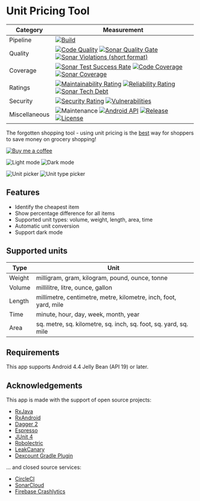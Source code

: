 Unit Pricing Tool
=================

| Category      | Measurement                                                                                                                                                                                                                                                                                                                                                                                                                                                                                                                                                                       |
|---------------|-----------------------------------------------------------------------------------------------------------------------------------------------------------------------------------------------------------------------------------------------------------------------------------------------------------------------------------------------------------------------------------------------------------------------------------------------------------------------------------------------------------------------------------------------------------------------------------|
| Pipeline      | [![Build](https://img.shields.io/circleci/project/github/ayltai/price-calculator/master.svg?style=flat)](https://circleci.com/gh/ayltai/price-calculator)                                                                                                                                                                                                                                                                                                                                                                                                                         |
| Quality       | [![Code Quality](https://img.shields.io/codacy/grade/d874f2185ee342a1a4be0677167219c2.svg?style=flat)](https://app.codacy.com/app/AlanTai/price-calculator/dashboard) [![Sonar Quality Gate](https://img.shields.io/sonar/quality_gate/ayltai_price-calculator?server=https%3A%2F%2Fsonarcloud.io)](https://sonarcloud.io/dashboard?id=ayltai_price-calculator) [![Sonar Violations (short format)](https://img.shields.io/sonar/violations/ayltai_price-calculator?format=short&server=https%3A%2F%2Fsonarcloud.io)](https://sonarcloud.io/dashboard?id=ayltai_price-calculator) |
| Coverage      | [![Sonar Test Success Rate](https://img.shields.io/sonar/test_success_density/ayltai_price-calculator?server=https%3A%2F%2Fsonarcloud.io)](https://sonarcloud.io/dashboard?id=ayltai_price-calculator) [![Code Coverage](https://img.shields.io/codecov/c/github/ayltai/price-calculator.svg?style=flat)](https://codecov.io/gh/ayltai/price-calculator) [![Sonar Coverage](https://img.shields.io/sonar/coverage/ayltai_price-calculator?server=https%3A%2F%2Fsonarcloud.io)](https://sonarcloud.io/dashboard?id=ayltai_price-calculator)                                        |
| Ratings       | [![Maintainability Rating](https://sonarcloud.io/api/project_badges/measure?project=ayltai_price-calculator&metric=sqale_rating)](https://sonarcloud.io/dashboard?id=ayltai_price-calculator) [![Reliability Rating](https://sonarcloud.io/api/project_badges/measure?project=ayltai_price-calculator&metric=reliability_rating)](https://sonarcloud.io/dashboard?id=ayltai_price-calculator) [![Sonar Tech Debt](https://img.shields.io/sonar/tech_debt/ayltai_price-calculator?server=https%3A%2F%2Fsonarcloud.io)](https://sonarcloud.io/dashboard?id=ayltai_price-calculator) |
| Security      | [![Security Rating](https://sonarcloud.io/api/project_badges/measure?project=ayltai_price-calculator&metric=security_rating)](https://sonarcloud.io/dashboard?id=ayltai_price-calculator) [![Vulnerabilities](https://sonarcloud.io/api/project_badges/measure?project=ayltai_price-calculator&metric=vulnerabilities)](https://sonarcloud.io/dashboard?id=ayltai_price-calculator)                                                                                                                                                                                               |
| Miscellaneous | ![Maintenance](https://img.shields.io/maintenance/yes/2020) [![Android API](https://img.shields.io/badge/API-19%2B-blue.svg?style=flat&label=API&maxAge=300)](https://www.android.com/history/) [![Release](https://img.shields.io/github/release/ayltai/price-calculator.svg?style=flat)](https://1544-77390316-gh.circle-artifacts.com/0/apk/app-release.apk) [![License](https://img.shields.io/github/license/ayltai/price-calculator.svg?style=flat)](https://github.com/ayltai/price-calculator/blob/master/LICENSE)                                                        |

The forgotten shopping tool - using unit pricing is the [best](http://eprints.qut.edu.au/96291/) way for shoppers to save money on grocery shopping!

[![Buy me a coffee](https://img.shields.io/static/v1?label=Buy%20me%20a&message=coffee&color=important&style=for-the-badge&logo=buy-me-a-coffee&logoColor=white)](https://buymeacoff.ee/ayltai)

![Light mode](design/screenshot-1.png "Light mode") ![Dark mode](design/screenshot-2.png "Dark mode")

![Unit picker](design/screenshot-3.png "Unit picker") ![Unit type picker](design/screenshot-4.png "Unit type picker")

## Features
* Identify the cheapest item
* Show percentage difference for all items
* Supported unit types: volume, weight, length, area, time
* Automatic unit conversion
* Support dark mode

## Supported units
| Type   | Unit                                                             |
|--------|------------------------------------------------------------------|
| Weight | milligram, gram, kilogram, pound, ounce, tonne                   |
| Volume | millilitre, litre, ounce, gallon                                 |
| Length | millimetre, centimetre, metre, kilometre, inch, foot, yard, mile |
| Time   | minute, hour, day, week, month, year                             |
| Area   | sq. metre, sq. kilometre, sq. inch, sq. foot, sq. yard, sq. mile |

## Requirements
This app supports Android 4.4 Jelly Bean (API 19) or later.

## Acknowledgements
This app is made with the support of open source projects:

* [RxJava](https://github.com/ReactiveX/RxJava)
* [RxAndroid](https://github.com/ReactiveX/RxAndroid)
* [Dagger 2](https://google.github.io/dagger)
* [Espresso](https://google.github.io/android-testing-support-library)
* [JUnit 4](https://github.com/junit-team/junit4)
* [Robolectric](http://robolectric.org)
* [LeakCanary](https://github.com/square/leakcanary)
* [Dexcount Gradle Plugin](https://github.com/KeepSafe/dexcount-gradle-plugin)

… and closed source services:

* [CircleCI](https://circleci.com)
* [SonarCloud](https://sonarcloud.io)
* [Firebase Crashlytics](https://firebase.google.com/docs/crashlytics)
